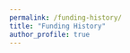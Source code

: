 ```yaml
---
permalink: /funding-history/
title: "Funding History"
author_profile: true
---
```


<div id="vis"></div>
<script>
    const spec = {
      "width": 600,
      "height": 400,
      "$schema": "https://vega.github.io/schema/vega-lite/v6.json",
      "description": "Funding history",
      "data": {
        "values": [
          {"date": "2022-04-01", "type": "Indirect fee", "value": 360},
          {"date": "2023-04-01", "type": "Indirect fee", "value": 990},
          {"date": "2024-04-01", "type": "Indirect fee", "value": 1350},
          {"date": "2025-04-01", "type": "Indirect fee", "value": 720},
          {"date": "2026-04-01", "type": "Indirect fee", "value": 450},
          {"date": "2016-04-01", "type": "JSPS DC1 Fellowship", "value": 1000},
          {"date": "2017-04-01", "type": "JSPS DC1 Fellowship", "value": 900},
          {"date": "2018-04-01", "type": "JSPS DC1 Fellowship", "value": 900},
          {"date": "2019-04-01", "type": "", "value": 0},
          {"date": "2020-04-01", "type": "", "value": 0},
          {"date": "2021-04-01", "type": "", "value": 0},
          {"date": "2022-04-01", "type": "JSPS PD Fellowship", "value": 1200},
          {"date": "2023-04-01", "type": "JSPS PD Fellowship", "value": 1100},
          {"date": "2024-04-01", "type": "JSPS PD Fellowship", "value": 1100},
          {"date": "2022-08-03", "type": "DGD Fellowship", "value": 200},
          {"date": "2022-12-16", "type": "Yazaki Travel Grant", "value": 321},
          {"date": "2023-04-01", "type": "JSPS ECS", "value": 2200},
          {"date": "2024-04-01", "type": "JSPS ECS", "value": 400},
          {"date": "2025-04-01", "type": "JSPS ECS", "value": 900},
          {"date": "2023-04-01", "type": "RIKEN SPDR Grant", "value": 1410.916},
          {"date": "2024-04-01", "type": "RIKEN SPDR Grant", "value": 1000},
          {"date": "2025-04-01", "type": "RIKEN SPDR Grant", "value": 1569.7},
          {"date": "2024-04-01", "type": "RIKEN Organoid Project", "value": 2000},
          {"date": "2024-04-01", "type": "JST ACT-X", "value": 3000},
          {"date": "2025-04-01", "type": "JST ACT-X", "value": 1500},
          {"date": "2026-04-01", "type": "JST ACT-X", "value": 1500},
          {"date": "2025-03-26", "type": "KatoKinen Travel Grant", "value": 300}
        ]
      },
      "params": [
        {
          "name": "highlight",
          "select": {
            "type": "point",
            "on": "mouseover"
          }
        }
      ],
      "mark": {
        "type": "bar",
        "stroke": "white",
        "strokeWidth": 1
      },
      "encoding": {
        "x": {
          "timeUnit": "year",
          "field": "date",
          "type": "ordinal",
          "title": "Fiscal year"
        },
        "y": {
          "field": "value",
          "type": "quantitative",
          "title": "Amount of grant (thousand yen)",
          "axis": {
            "titlePadding": 10
          }
        },
        "color": {
          "field": "type",
          "type": "nominal",
          "scale": {
            "domain": [
              "Indirect fee",
              "JSPS DC1 Fellowship",
              "JSPS PD Fellowship",
              "DGD Fellowship",
              "Yazaki Travel Grant",
              "JSPS ECS",
              "RIKEN SPDR Grant",
              "RIKEN Organoid Project",
              "JST ACT-X",
              "KatoKinen Travel Grant"
            ],
            "range": [
              "black",
              "#e7ba52",
              "mediumaquamarine",
              "gray",
              "silver",
              "olive",
              "turquoise",
              "khaki",
              "tomato",
              "lavender"
            ]
          },
          "title": "Grant name",
          "legend": {
            "orient": "bottom",
            "columns": 4
          }
        },
        "opacity": {
          "condition": {
            "param": "highlight",
            "value": 1.0
          },
          "value": 0.8
        },
        "tooltip": [
          {
            "field": "type",
            "type": "nominal",
            "title": "Grant Type"
          },
          {
            "field": "value",
            "type": "quantitative",
            "title": "Amount of grant (thousand yen)",
            "format": ",.1f"
          }
        ]
      }
    };
    vegaEmbed('#vis', spec);
</script>
